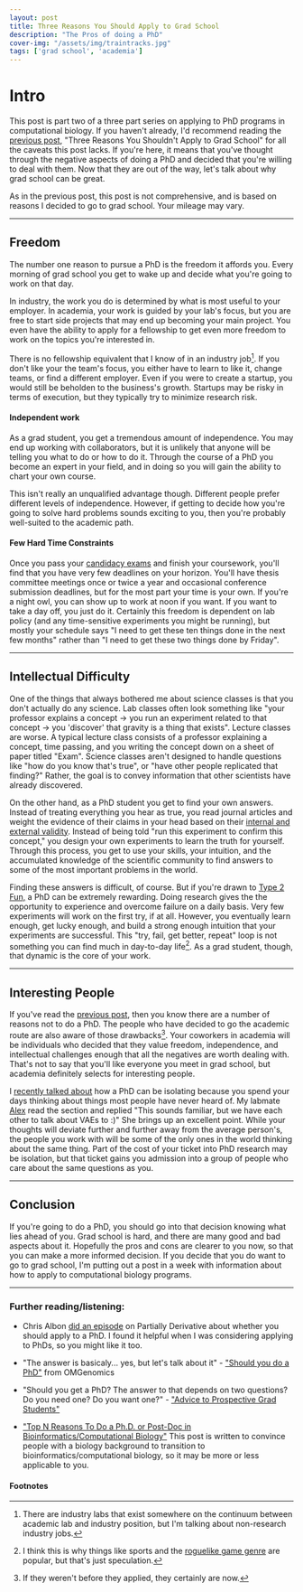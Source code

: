 ```yaml
---
layout: post
title: Three Reasons You Should Apply to Grad School
description: "The Pros of doing a PhD"
cover-img: "/assets/img/traintracks.jpg"
tags: ['grad school', 'academia']
---
```


# Intro
This post is part two of a three part series on applying to PhD programs in computational biology.
If you haven't already, I'd recommend reading the [previous post](/2021-06-07-should-not), "Three Reasons You Shouldn't Apply to Grad School" for all the caveats this post lacks.
If you're here, it means that you've thought through the negative aspects of doing a PhD and decided that you're willing to deal with them.
Now that they are out of the way, let's talk about why grad school can be great.

As in the previous post, this post is not comprehensive, and is based on reasons I decided to go to grad school.
Your mileage may vary.

---

## Freedom
The number one reason to pursue a PhD is the freedom it affords you.
Every morning of grad school you get to wake up and decide what you're going to work on that day.

In industry, the work you do is determined by what is most useful to your employer.
In academia, your work is guided by your lab's focus, but you are free to start side projects that may end up becoming your main project.
You even have the ability to apply for a fellowship to get even more freedom to work on the topics you're interested in.

There is no fellowship equivalent that I know of in an industry job[^lab].
If you don't like your the team's focus, you either have to learn to like it, change teams, or find a different employer.
Even if you were to create a startup, you would still be beholden to the business's growth.
Startups may be risky in terms of execution, but they typically try to minimize research risk.

#### Independent work
As a grad student, you get a tremendous amount of independence.
You may end up working with collaborators, but it is unlikely that anyone will be telling you what to do or how to do it.
Through the course of a PhD you become an expert in your field, and in doing so you will gain the ability to chart your own course.

This isn't really an unqualified advantage though.
Different people prefer different levels of independence.
However, if getting to decide how you're going to solve hard problems sounds exciting to you, then you're probably well-suited to the academic path.

#### Few Hard Time Constraints
Once you pass your [candidacy exams](https://www.med.upenn.edu/gcb/candidacy-exam.html) and finish your coursework, you'll find that you have very few deadlines on your horizon.
You'll have thesis committee meetings once or twice a year and occasional conference submission deadlines, but for the most part your time is your own.
If you're a night owl, you can show up to work at noon if you want.
If you want to take a day off, you just do it.
Certainly this freedom is dependent on lab policy (and any time-sensitive experiments you might be running), but mostly your schedule says "I need to get these ten things done in the next few months" rather than "I need to get these two things done by Friday".

---

## Intellectual Difficulty
One of the things that always bothered me about science classes is that you don't actually do any science.
Lab classes often look something like "your professor explains a concept -> you run an experiment related to that concept -> you 'discover' that gravity is a thing that exists".
Lecture classes are worse.
A typical lecture class consists of a professor explaining a concept, time passing, and you writing the concept down on a sheet of paper titled "Exam".
Science classes aren't designed to handle questions like "how do you know that's true", or "have other people replicated that finding?"
Rather, the goal is to convey information that other scientists have already discovered.

On the other hand, as a PhD student you get to find your own answers.
Instead of treating everything you hear as true, you read journal articles and weight the evidence of their claims in your head based on their [internal and external validity](https://www.ncbi.nlm.nih.gov/pmc/articles/PMC6188693/).
Instead of being told "run this experiment to confirm this concept," you design your own experiments to learn the truth for yourself.
Through this process, you get to use your skills, your intuition, and the accumulated knowledge of the scientific community to find answers to some of the most important problems in the world.

Finding these answers is difficult, of course.
But if you're drawn to [Type 2 Fun,](https://goeast.ems.com/three-types-of-fun/) a PhD can be extremely rewarding.
Doing research gives the the opportunity to experience and overcome failure on a daily basis.
Very few experiments will work on the first try, if at all.
However, you eventually learn enough, get lucky enough, and build a strong enough intuition that your experiments are successful.
This "try, fail, get better, repeat" loop is not something you can find much in day-to-day life[^fail].
As a grad student, though, that dynamic is the core of your work.

---

## Interesting People

If you've read the [previous post](/2021-06-07-should-not), then you know there are a number of reasons not to do a PhD.
The people who have decided to go the academic route are also aware of those drawbacks[^drawbacks].
Your coworkers in academia will be individuals who decided that they value freedom, independence, and intellectual challenges enough that all the negatives are worth dealing with.
That's not to say that you'll like everyone you meet in grad school, but academia definitely selects for interesting people.

I [recently talked about](/2021-06-07-should-not#isolation) how a PhD can be isolating because you spend your days thinking about things most people have never heard of.
My labmate [Alex](https://twitter.com/localee_compact) read the section and replied "This sounds familiar, but we have each other to talk about VAEs to :)"
She brings up an excellent point.
While your thoughts will deviate further and further away from the average person's, the people you work with will be some of the only ones in the world thinking about the same thing.
Part of the cost of your ticket into PhD research may be isolation, but that ticket gains you admission into a group of people who care about the same questions as you.

---

## Conclusion

If you're going to do a PhD, you should go into that decision knowing what lies ahead of you.
Grad school is hard, and there are many good and bad aspects about it.
Hopefully the pros and cons are clearer to you now, so that you can make a more informed decision.
If you decide that you do want to go to grad school, I'm putting out a post in a week with information about how to apply to computational biology programs.

---

### Further reading/listening:
- Chris Albon [did an episode](http://partiallyderivative.com/podcast/2017/04/25/should-you-get-a-phd) on Partially Derivative about whether you should apply to a PhD.
I found it helpful when I was considering applying to PhDs, so you might like it too.

- "The answer is basicaly... yes, but let's talk about it" - ["Should you do a PhD"](https://www.youtube.com/watch?v=sMJP5uGdD6U) from OMGenomics

- "Should you get a PhD? The answer to that depends on two questions? Do you need one? Do you want one?" - ["Advice to Prospective Grad Students"](https://blog.vivekhaldar.com/post/25136762019/advice-to-prospective-grad-students)

- ["Top N Reasons To Do a Ph.D. or Post-Doc in Bioinformatics/Computational Biology"](https://caseybergman.wordpress.com/2012/07/31/top-n-reasons-to-do-a-ph-d-or-post-doc-in-bioinformaticscomputational-biology/)
This post is written to convince people with a biology background to transition to bioinformatics/computational biology, so it may be more or less applicable to you.



#### Footnotes
[^lab]: There are industry labs that exist somewhere on the continuum between academic lab and industry position, but I'm talking about non-research industry jobs. 
[^fail]: I think this is why things like sports and the [roguelike game genre](https://en.wikipedia.org/wiki/Roguelike) are popular, but that's just speculation.
[^drawbacks]: If they weren't before they applied, they certainly are now.
